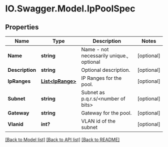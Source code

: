 # IO.Swagger.Model.IpPoolSpec
## Properties

Name | Type | Description | Notes
------------ | ------------- | ------------- | -------------
**Name** | **string** | Name - not necessarily unique., optional | [optional] 
**Description** | **string** | Optional description. | [optional] 
**IpRanges** | [**List&lt;IpRange&gt;**](IpRange.md) | IP Ranges for the pool. | [optional] 
**Subnet** | **string** | Subnet as p.q.r.s/&lt;number of bits&gt; | [optional] 
**Gateway** | **string** | Gateway for the pool. | [optional] 
**Vlanid** | **int?** | VLAN id of the subnet | [optional] 

[[Back to Model list]](../README.md#documentation-for-models) [[Back to API list]](../README.md#documentation-for-api-endpoints) [[Back to README]](../README.md)

